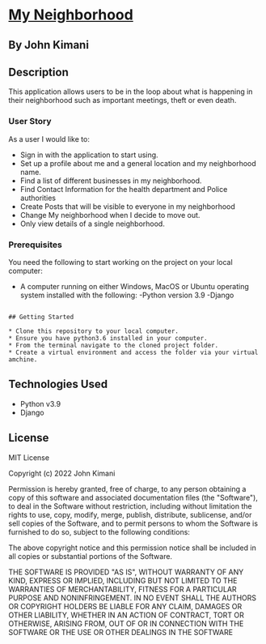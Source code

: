 # [My Neighborhood](https://github.com/johnstat101/neigborhood)

## By John Kimani

## Description

This application allows users to be in the loop about what is happening in their neighborhood such as important meetings, theft or even death.

### User Story

As a user I would like to:

* Sign in with the application to start using.
* Set up a profile about me and a general location and my neighborhood name.
* Find a list of different businesses in my neighborhood.
* Find Contact Information for the health department and Police authorities
* Create Posts that will be visible to everyone in my neighborhood
* Change My neighborhood when I decide to move out.
* Only view details of a single neighborhood.

### Prerequisites

You need the following to start working on the project on your local computer:

* A computer running on either Windows, MacOS or Ubuntu operating system installed with the following:
-Python version 3.9
-Django

```

## Getting Started

* Clone this repository to your local computer.
* Ensure you have python3.6 installed in your computer.
* From the terminal navigate to the cloned project folder.
* Create a virtual environment and access the folder via your virtual amchine.

```

## Technologies Used

* Python v3.9
* Django

## License

MIT License

Copyright (c) 2022 John Kimani

Permission is hereby granted, free of charge, to any person obtaining a copy of this software and associated documentation files (the "Software"), to deal in the Software without restriction, including without limitation the rights to use, copy, modify, merge, publish, distribute, sublicense, and/or sell copies of the Software, and to permit persons to whom the Software is furnished to do so, subject to the following conditions:

The above copyright notice and this permission notice shall be included in all copies or substantial portions of the Software.

THE SOFTWARE IS PROVIDED "AS IS", WITHOUT WARRANTY OF ANY KIND, EXPRESS OR IMPLIED, INCLUDING BUT NOT LIMITED TO THE WARRANTIES OF MERCHANTABILITY, FITNESS FOR A PARTICULAR PURPOSE AND NONINFRINGEMENT. IN NO EVENT SHALL THE AUTHORS OR COPYRIGHT HOLDERS BE LIABLE FOR ANY CLAIM, DAMAGES OR OTHER LIABILITY, WHETHER IN AN ACTION OF CONTRACT, TORT OR OTHERWISE, ARISING FROM, OUT OF OR IN CONNECTION WITH THE SOFTWARE OR THE USE OR OTHER DEALINGS IN THE SOFTWARE

